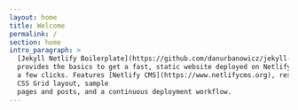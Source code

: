 ```yaml
---
layout: home
title: Welcome
permalink: /
section: home
intro_paragraph: >
  [Jekyll Netlify Boilerplate](https://github.com/danurbanowicz/jekyll-netlify-boilerplate)
  provides the basics to get a fast, static website deployed on Netlify in
  a few clicks. Features [Netlify CMS](https://www.netlifycms.org), responsive
  CSS Grid layout, sample
  pages and posts, and a continuous deployment workflow.
---
```

